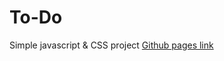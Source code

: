 # To-Do
Simple javascript & CSS project
<a href="https://joakim-abra.github.io/To-Do/">Github pages link</a>
